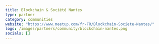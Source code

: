 ```yaml
---
title: Blockchain & Société Nantes
type: partner
category: communities
website: "https://www.meetup.com/fr-FR/Blockchain-Societe-Nantes/"
logo: /images/partners/community/blockchain-nantes.png
socials: []
---
```

